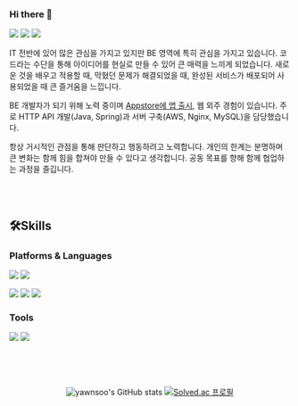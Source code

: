 ### Hi there 👋
<p>
<a href="https://cyns967.tistory.com/" target="_blank"><img src="https://img.shields.io/badge/BLOG-000000?style=flat-square&logo=Tistory&logoColor=white"/></a>
<a href="https://www.notion.so/Resume-4da0bc4d054d4d29be5539a920664296?pvs=4" target="_blank"><img src="https://img.shields.io/badge/PORTFOLIO-000000?style=flat-square&logo=Notion&logoColor=white"/></a>
<a href="mailto:0607yeonsoo@gmail.com" target="_blank"><img src="https://img.shields.io/badge/Mail-EA4335?style=flat-square&logo=Google&logoColor=white"/></a>
</p>

<p>
IT 전반에 있어 많은 관심을 가지고 있지만 BE 영역에 특히 관심을 가지고 있습니다. 코드라는 수단을 통해 아이디어를 현실로 만들 수 있어 큰 매력을 느끼게 되었습니다. 새로운 것을 배우고 적용할 때, 막혔던 문제가 해결되었을 때, 완성된 서비스가 배포되어 사용되었을 때 큰 즐거움을 느낍니다.

BE 개발자가 되기 위해 노력 중이며 [Appstore에 앱 출시](https://apps.apple.com/kr/app/careeix/id6444019977?l=kr), 웹 외주 경험이 있습니다. 주로 HTTP API 개발(Java, Spring)과 서버 구축(AWS, Nginx, MySQL)을 담당했습니다.

항상 거시적인 관점을 통해 판단하고 행동하려고 노력합니다. 개인의 한계는 분명하며 큰 변화는 함께 힘을 합쳐야 만들 수 있다고 생각합니다. 공동 목표를 향해 함께 협업하는 과정을 즐깁니다.

</p>

<br></br>
  

## 🛠Skills
### Platforms & Languages
<p>
<img src="https://img.shields.io/badge/SPRING-6DB33F?style=flat&logo=Spring&logoColor=white"/>
<img src="https://img.shields.io/badge/Amazon AWS-232F3E?style=flat&logo=Amazon AWS&logoColor=FF9900"/>
</p><p>
<img src="https://img.shields.io/badge/Java-orange?style=flat&logo=Java&logoColor=white"/>
<img src="https://img.shields.io/badge/Python-3776AB?style=flat&logo=Python&logoColor=white"/>
<img src="https://img.shields.io/badge/MySQL-4479A1?style=flat&logo=MySQL&logoColor=white"/>
</p>

### Tools
<p>
<img src="https://img.shields.io/badge/Git-F05032?style=flat&logo=Git&logoColor=white"/>
<img src="https://img.shields.io/badge/IntelliJ IDEA-000000?style=flat&logo=IntelliJ IDEA&logoColor=white"/>

##
</p>

<br></br>

<div align=center>
 
![yawnsoo's GitHub stats](https://github-readme-stats-fawn-delta.vercel.app/api?username=yawnsoo&theme=github_dark&show_icons=true)
[![Solved.ac 프로필](http://mazassumnida.wtf/api/v2/generate_badge?boj=0607cys)](https://solved.ac/0607cys)  
 
</div>
<!--
**yawnsoo/yawnsoo** is a ✨ _special_ ✨ repository because its `README.md` (this file) appears on your GitHub profile.

Here are some ideas to get you started:

- 🔭 I’m currently working on ...
- 🌱 I’m currently learning ...
- 👯 I’m looking to collaborate on ...
- 🤔 I’m looking for help with ...
- 💬 Ask me about ...
- 📫 How to reach me: ...
- 😄 Pronouns: ...
- ⚡ Fun fact: ...
-->
